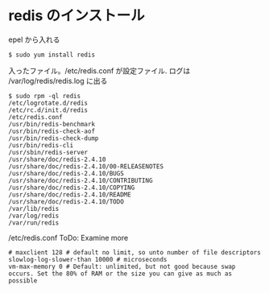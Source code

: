 # redis のインストール

epel から入れる

```
$ sudo yum install redis
```

入ったファイル。/etc/redis.conf が設定ファイル. ログは /var/log/redis/redis.log に出る
```
$ sudo rpm -ql redis
/etc/logrotate.d/redis
/etc/rc.d/init.d/redis
/etc/redis.conf
/usr/bin/redis-benchmark
/usr/bin/redis-check-aof
/usr/bin/redis-check-dump
/usr/bin/redis-cli
/usr/sbin/redis-server
/usr/share/doc/redis-2.4.10
/usr/share/doc/redis-2.4.10/00-RELEASENOTES
/usr/share/doc/redis-2.4.10/BUGS
/usr/share/doc/redis-2.4.10/CONTRIBUTING
/usr/share/doc/redis-2.4.10/COPYING
/usr/share/doc/redis-2.4.10/README
/usr/share/doc/redis-2.4.10/TODO
/var/lib/redis
/var/log/redis
/var/run/redis
```

/etc/redis.conf ToDo: Examine more

```
# maxclient 128 # default no limit, so unto number of file descriptors
slowlog-log-slower-than 10000 # microseconds
vm-max-memory 0 # Default: unlimited, but not good because swap occurs. Set the 80% of RAM or the size you can give as much as possible
```

